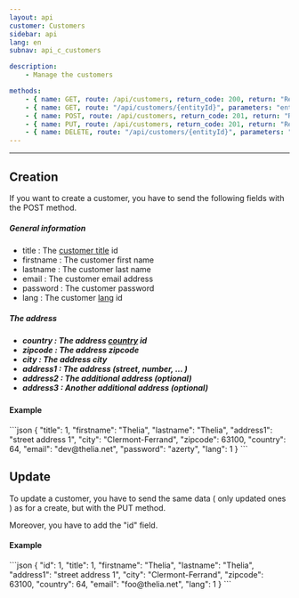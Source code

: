 ```yaml
---
layout: api
customer: Customers
sidebar: api
lang: en
subnav: api_c_customers

description:
    - Manage the customers

methods:
    - { name: GET, route: /api/customers, return_code: 200, return: "Results of the 'customer' loop" }
    - { name: GET, route: "/api/customers/{entityId}", parameters: "entityId: The customer id", return_code: 200, return: "Results of the 'customer' loop for entityId" }
    - { name: POST, route: /api/customers, return_code: 201, return: "Results of the 'customer' loop for the created customer"}
    - { name: PUT, route: /api/customers, return_code: 201, return: "Results of the 'customer' loop for the updated customer" }
    - { name: DELETE, route: "/api/customers/{entityId}", parameters: "entityId: The customer id", return_code: 204, return: Nothing }
---
```

---

<h2>Creation</h2>

If you want to create a customer, you have to send the following fields with the POST method.

<h5> General information </h5>

<ul>
    <li>title : The <a href="title.html">customer title</a> id</li>
    <li>firstname  : The customer first name</li>
    <li>lastname  : The customer last name</li>
    <li>email  : The customer email address</li>
    <li>password  : The customer password</li>
    <li>lang : The customer <a href="lang.html">lang</a> id</li>
</ul>

<h5> The address <h5>

<ul>
    <li> country : The address <a href="country.html">country</a> id </li>
    <li> zipcode : The address zipcode </li>
    <li> city : The address city </li>
    <li> address1 : The address (street, number, ... ) </li>
    <li> address2 : The additional address (optional) </li>
    <li> address3 : Another additional address (optional) </li>
</ul>

<h4> Example </h4>
```json
{
    "title": 1,
    "firstname": "Thelia",
    "lastname": "Thelia",
    "address1": "street address 1",
    "city": "Clermont-Ferrand",
    "zipcode": 63100,
    "country": 64,
    "email": "dev@thelia.net",
    "password": "azerty",
    "lang": 1
}
```

<h2>Update</h2>

To update a customer, you have to send the same data ( only updated ones ) as for a create, but with the PUT method.

Moreover, you have to add the "id" field.

<h4> Example </h4>
```json
{
    "id": 1,
    "title": 1,
    "firstname": "Thelia",
    "lastname": "Thelia",
    "address1": "street address 1",
    "city": "Clermont-Ferrand",
    "zipcode": 63100,
    "country": 64,
    "email": "foo@thelia.net",
    "lang": 1
}
```